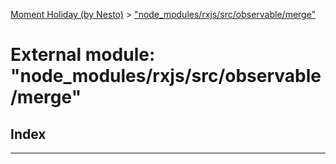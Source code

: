 [Moment Holiday (by Nesto)](../README.md) > ["node_modules/rxjs/src/observable/merge"](../modules/_node_modules_rxjs_src_observable_merge_.md)

# External module: "node_modules/rxjs/src/observable/merge"

## Index

---

